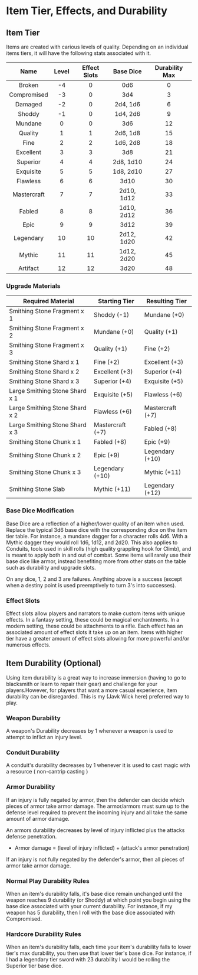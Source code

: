 # Item Tier, Effects, and Durability

## Item Tier

Items are created with carious levels of quality. Depending on an individual items tiers, it will have the following stats associated with it.

|    Name     | Level | Effect Slots | Base Dice  | Durability Max |
| :---------: | :---: | :----------: | :--------: | :------------: |
|   Broken    |  -4   |      0       |    0d6     |       0        |
| Compromised |  -3   |      0       |    3d4     |       3        |
|   Damaged   |  -2   |      0       |  2d4, 1d6  |       6        |
|   Shoddy    |  -1   |      0       |  1d4, 2d6  |       9        |
|   Mundane   |   0   |      0       |    3d6     |       12       |
|   Quality   |   1   |      1       |  2d6, 1d8  |       15       |
|    Fine     |   2   |      2       |  1d6, 2d8  |       18       |
|  Excellent  |   3   |      3       |    3d8     |       21       |
|  Superior   |   4   |      4       | 2d8, 1d10  |       24       |
|  Exquisite  |   5   |      5       | 1d8, 2d10  |       27       |
|  Flawless   |   6   |      6       |    3d10    |       30       |
| Mastercraft |   7   |      7       | 2d10, 1d12 |       33       |
|   Fabled    |   8   |      8       | 1d10, 2d12 |       36       |
|    Epic     |   9   |      9       |    3d12    |       39       |
|  Legendary  |  10   |      10      | 2d12, 1d20 |       42       |
|   Mythic    |  11   |      11      | 1d12, 2d20 |       45       |
|  Artifact   |  12   |      12      |    3d20    |       48       |

### Upgrade Materials

| Required Material              | Starting Tier    | Resulting Tier   |
| ------------------------------ | ---------------- | ---------------- |
| Smithing Stone Fragment x 1    | Shoddy (-1)      | Mundane (+0)     |
| Smithing Stone Fragment x 2    | Mundane (+0)     | Quality (+1)     |
| Smithing Stone Fragment x 3    | Quality (+1)     | Fine (+2)        |
| Smithing Stone Shard x 1       | Fine (+2)        | Excellent (+3)   |
| Smithing Stone Shard x 2       | Excellent (+3)   | Superior (+4)    |
| Smithing Stone Shard x 3       | Superior (+4)    | Exquisite (+5)   |
| Large Smithing Stone Shard x 1 | Exquisite (+5)   | Flawless (+6)    |
| Large Smithing Stone Shard x 2 | Flawless (+6)    | Mastercraft (+7) |
| Large Smithing Stone Shard x 3 | Mastercraft (+7) | Fabled (+8)      |
| Smithing Stone Chunk x 1       | Fabled (+8)      | Epic (+9)        |
| Smithing Stone Chunk x 2       | Epic (+9)        | Legendary (+10)  |
| Smithing Stone Chunk x 3       | Legendary (+10)  | Mythic (+11)     |
| Smithing Stone Slab            | Mythic (+11)     | Legendary (+12)  |

### Base Dice Modification

Base Dice are a reflection of a higher/lower quality of an item when used. Replace the typical 3d6 base dice with the corresponding dice on the item tier table. For instance, a mundane dagger for a character rolls 4d6. With a Mythic dagger they would roll 1d6, 1d12, and 2d20. This also applies to Conduits, tools used in skill rolls (high quality grappling hook for Climb), and is meant to apply both in and out of combat. Some items will rarely use their base dice like armor, instead benefiting more from other stats on the table such as durability and upgrade slots.

On any dice, 1, 2 and 3 are failures. Anything above is a success (except when a destiny point is used preemptively to turn 3's into successes).

### Effect Slots

Effect slots allow players and narrators to make custom items with unique effects. In a fantasy setting, these could be magical enchantments. In a modern setting, these could be attachments to a rifle. Each effect has an associated amount of effect slots it take up on an item. Items with higher tier have a greater amount of effect slots allowing for more powerful and/or numerous effects.

## Item Durability (Optional)

Using item durability is a great way to increase immersion (having to go to blacksmith or learn to repair their gear) and challenge for your players.However, for players that want a more casual experience, item durability can be disregarded. This is my (Javk Wick here) preferred way to play.

### Weapon Durability

A weapon's Durability decreases by 1 whenever a weapon is used to attempt to inflict an injury level.

### Conduit Durability

A conduit's durability decreases by 1 whenever it is used to cast magic with a resource ( non-cantrip casting )

### Armor Durability

If an injury is fully negated by armor, then the defender can decide which pieces of armor take armor damage. The armor/armors must sum up to the defense level required to prevent the incoming injury and all take the same amount of armor damage.

An armors durability decreases by level of injury inflicted plus the attacks defense penetration.

- Armor damage = (level of injury inflicted) + (attack's armor penetration)

If an injury is not fully negated by the defender's armor, then all pieces of armor take armor damage.

### Normal Play Durability Rules

When an item's durability falls, it's base dice remain unchanged until the weapon reaches 9 durability (or Shoddy) at which point you begin using the base dice associated with your current durability. For instance, if my weapon has 5 durability, then I roll with the base dice associated with Compromised.

### Hardcore Durability Rules

When an item's durability falls, each time your item's durability falls to lower tier's max durability, you then use that lower tier's base dice. For instance, if I had a legendary tier sword with 23 durability I would be rolling the Superior tier base dice.
